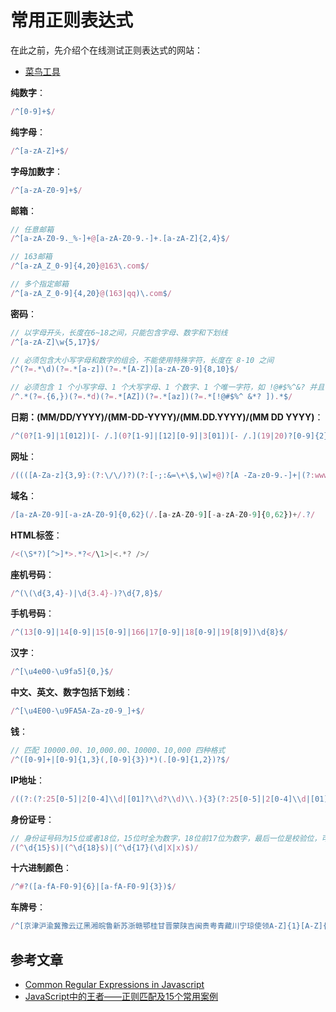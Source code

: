 # 常用正则表达式

在此之前，先介绍个在线测试正则表达式的网站：

- [菜鸟工具](https://c.runoob.com/front-end/854)

**纯数字**：

```js
/^[0-9]+$/ 
```

**纯字母**：

```js
/^[a-zA-Z]+$/
```

**字母加数字**：

```js
/^[a-zA-Z0-9]+$/
```

**邮箱**：

```js
// 任意邮箱
/^[a-zA-Z0-9._%-]+@[a-zA-Z0-9.-]+.[a-zA-Z]{2,4}$/ 

// 163邮箱
/^[a-zA_Z_0-9]{4,20}@163\.com$/ 

// 多个指定邮箱
/^[a-zA_Z_0-9]{4,20}@(163|qq)\.com$/ 
```

**密码**：

```js
// 以字母开头，长度在6~18之间，只能包含字母、数字和下划线
/^[a-zA-Z]\w{5,17}$/

// 必须包含大小写字母和数字的组合，不能使用特殊字符，长度在 8-10 之间
/^(?=.*\d)(?=.*[a-z])(?=.*[A-Z])[a-zA-Z0-9]{8,10}$/

// 必须包含 1 个小写字母、1 个大写字母、1 个数字、1 个唯一字符，如 !@#$%^&? 并且长度至少为 6 个字符。
/^.*(?=.{6,})(?=.*d)(?=.*[AZ])(?=.*[az])(?=.*[!@#$%^ &*? ]).*$/
```

**日期：(MM/DD/YYYY)/(MM-DD-YYYY)/(MM.DD.YYYY)/(MM DD YYYY)**：

```js
/^(0?[1-9]|1[012])[- /.](0?[1-9]|[12][0-9]|3[01])[- /.](19|20)?[0-9]{2}$/
```

**网址**：

```js
/((([A-Za-z]{3,9}:(?:\/\/)?)(?:[-;:&=\+\$,\w]+@)?[A -Za-z0-9.-]+|(?:www.|[-;:&=\+\$,\w]+@)[A-Za-z0-9.-]+)((? :\/[\+~%\/.\w-_]*)?\??(?:[-\+=&;%@.\w_]*)#?(?:[\w]* ))？)/
```

**域名**：

```js
/[a-zA-Z0-9][-a-zA-Z0-9]{0,62}(/.[a-zA-Z0-9][-a-zA-Z0-9]{0,62})+/.?/
```

**HTML标签**：

```js
/<(\S*?)[^>]*>.*?</\1>|<.*? />/
```

**座机号码**：

```js
/^(\(\d{3,4}-)|\d{3.4}-)?\d{7,8}$/
```

**手机号码**：

```js
/^(13[0-9]|14[0-9]|15[0-9]|166|17[0-9]|18[0-9]|19[8|9])\d{8}$/
```

**汉字**：

```js
/^[\u4e00-\u9fa5]{0,}$/
```

**中文、英文、数字包括下划线**：

```js
/^[\u4E00-\u9FA5A-Za-z0-9_]+$/
```

**钱**：

```js
// 匹配 10000.00、10,000.00、10000、10,000 四种格式
/^([0-9]+|[0-9]{1,3}(,[0-9]{3})*)(.[0-9]{1,2})?$/
```

**IP地址**：

```js
/((?:(?:25[0-5]|2[0-4]\\d|[01]?\\d?\\d)\\.){3}(?:25[0-5]|2[0-4]\\d|[01]?\\d?\\d))/
```

**身份证号**：

```js
// 身份证号码为15位或者18位，15位时全为数字，18位前17位为数字，最后一位是校验位，可能为数字或字符X
/(^\d{15}$)|(^\d{18}$)|(^\d{17}(\d|X|x)$)/
```

**十六进制颜色**：

```js
/^#?([a-fA-F0-9]{6}|[a-fA-F0-9]{3})$/
```

**车牌号**：

```js
/^[京津沪渝冀豫云辽黑湘皖鲁新苏浙赣鄂桂甘晋蒙陕吉闽贵粤青藏川宁琼使领A-Z]{1}[A-Z]{1}[A-Z0-9]{4}[A-Z0-9挂学警港澳]{1}$/
```

## 参考文章

- [Common Regular Expressions in Javascript](http://www.geniuscarrier.com/common-regular-expressions-in-javascript/)
- [JavaScript中的王者——正则匹配及15个常用案例](https://zhuanlan.zhihu.com/p/339504658)
